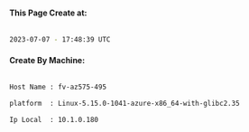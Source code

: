 
   
#### This Page Create at:

```bash

2023-07-07 - 17:48:39 UTC

```

#### Create By Machine:

```bash

Host Name : fv-az575-495

platform  : Linux-5.15.0-1041-azure-x86_64-with-glibc2.35

Ip Local  : 10.1.0.180

```

